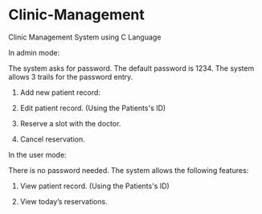 # Clinic-Management
Clinic Management System using C Language


In admin mode:

The system asks for password. The default password is 1234. The system allows 3 trails for the password
entry.

1. Add new patient record:


2. Edit patient record. (Using the Patients's ID)


3. Reserve a slot with the doctor.


4. Cancel reservation.


In the user mode:

There is no password needed. The system allows the following features:

1. View patient record. (Using the Patients's ID)


2. View today’s reservations.

